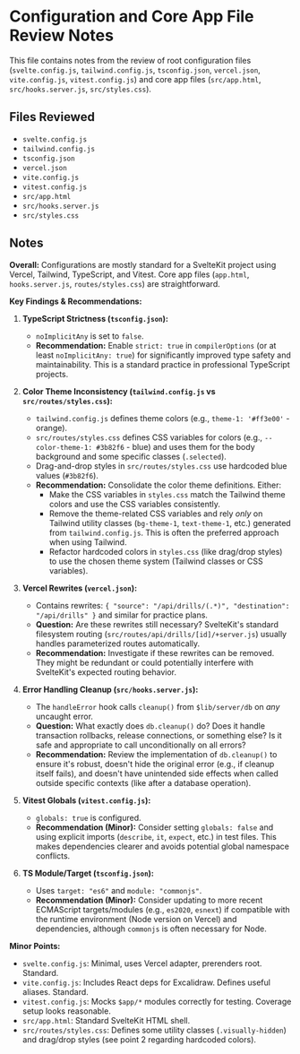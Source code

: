 # Configuration and Core App File Review Notes

This file contains notes from the review of root configuration files (`svelte.config.js`, `tailwind.config.js`, `tsconfig.json`, `vercel.json`, `vite.config.js`, `vitest.config.js`) and core app files (`src/app.html`, `src/hooks.server.js`, `src/styles.css`).

## Files Reviewed

- `svelte.config.js`
- `tailwind.config.js`
- `tsconfig.json`
- `vercel.json`
- `vite.config.js`
- `vitest.config.js`
- `src/app.html`
- `src/hooks.server.js`
- `src/styles.css`

## Notes

**Overall:** Configurations are mostly standard for a SvelteKit project using Vercel, Tailwind, TypeScript, and Vitest. Core app files (`app.html`, `hooks.server.js`, `routes/styles.css`) are straightforward.

**Key Findings & Recommendations:**

1.  **TypeScript Strictness (`tsconfig.json`):**

    - `noImplicitAny` is set to `false`.
    - **Recommendation:** Enable `strict: true` in `compilerOptions` (or at least `noImplicitAny: true`) for significantly improved type safety and maintainability. This is a standard practice in professional TypeScript projects.

2.  **Color Theme Inconsistency (`tailwind.config.js` vs `src/routes/styles.css`):**

    - `tailwind.config.js` defines theme colors (e.g., `theme-1: '#ff3e00'` - orange).
    - `src/routes/styles.css` defines CSS variables for colors (e.g., `--color-theme-1: #3b82f6` - blue) and uses them for the body background and some specific classes (`.selected`).
    - Drag-and-drop styles in `src/routes/styles.css` use hardcoded blue values (`#3b82f6`).
    - **Recommendation:** Consolidate the color theme definitions. Either:
      - Make the CSS variables in `styles.css` match the Tailwind theme colors and use the CSS variables consistently.
      - Remove the theme-related CSS variables and rely _only_ on Tailwind utility classes (`bg-theme-1`, `text-theme-1`, etc.) generated from `tailwind.config.js`. This is often the preferred approach when using Tailwind.
      - Refactor hardcoded colors in `styles.css` (like drag/drop styles) to use the chosen theme system (Tailwind classes or CSS variables).

3.  **Vercel Rewrites (`vercel.json`):**

    - Contains rewrites: `{ "source": "/api/drills/(.*)", "destination": "/api/drills" }` and similar for practice plans.
    - **Question:** Are these rewrites still necessary? SvelteKit's standard filesystem routing (`src/routes/api/drills/[id]/+server.js`) usually handles parameterized routes automatically.
    - **Recommendation:** Investigate if these rewrites can be removed. They might be redundant or could potentially interfere with SvelteKit's expected routing behavior.

4.  **Error Handling Cleanup (`src/hooks.server.js`):**

    - The `handleError` hook calls `cleanup()` from `$lib/server/db` on _any_ uncaught error.
    - **Question:** What exactly does `db.cleanup()` do? Does it handle transaction rollbacks, release connections, or something else? Is it safe and appropriate to call unconditionally on all errors?
    - **Recommendation:** Review the implementation of `db.cleanup()` to ensure it's robust, doesn't hide the original error (e.g., if cleanup itself fails), and doesn't have unintended side effects when called outside specific contexts (like after a database operation).

5.  **Vitest Globals (`vitest.config.js`):**

    - `globals: true` is configured.
    - **Recommendation (Minor):** Consider setting `globals: false` and using explicit imports (`describe`, `it`, `expect`, etc.) in test files. This makes dependencies clearer and avoids potential global namespace conflicts.

6.  **TS Module/Target (`tsconfig.json`):**
    - Uses `target: "es6"` and `module: "commonjs"`.
    - **Recommendation (Minor):** Consider updating to more recent ECMAScript targets/modules (e.g., `es2020`, `esnext`) if compatible with the runtime environment (Node version on Vercel) and dependencies, although `commonjs` is often necessary for Node.

**Minor Points:**

- `svelte.config.js`: Minimal, uses Vercel adapter, prerenders root. Standard.
- `vite.config.js`: Includes React deps for Excalidraw. Defines useful aliases. Standard.
- `vitest.config.js`: Mocks `$app/*` modules correctly for testing. Coverage setup looks reasonable.
- `src/app.html`: Standard SvelteKit HTML shell.
- `src/routes/styles.css`: Defines some utility classes (`.visually-hidden`) and drag/drop styles (see point 2 regarding hardcoded colors).
